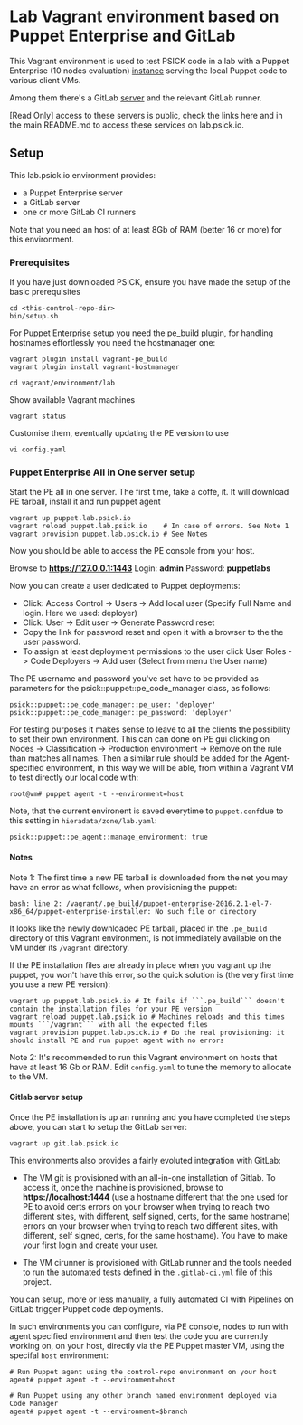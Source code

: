 # Lab Vagrant environment based on Puppet Enterprise and GitLab

This Vagrant environment is used to test PSICK code in a lab with a Puppet Enterprise (10 nodes evaluation) [instance](https://puppet.lab.psick.io) serving the local Puppet code to various client VMs.

Among them there's a GitLab [server](https://git.lab.psick.io/) and the relevant GitLab runner.

[Read Only] access to these servers is public, check the links here and in the main README.md to access these services on lab.psick.io.

## Setup

This lab.psick.io environment provides:

  - a Puppet Enterprise server
  - a GitLab server
  - one or more GitLab CI runners

Note that you need an host of at least 8Gb of RAM (better 16 or more) for this environment.


### Prerequisites

If you have just downloaded PSICK, ensure you have made the setup of the basic prerequisites

    cd <this-control-repo-dir>
    bin/setup.sh

For Puppet Enterprise setup you need the pe_build plugin, for handling hostnames effortlessly you need the hostmanager one:

    vagrant plugin install vagrant-pe_build
    vagrant plugin install vagrant-hostmanager

    cd vagrant/environment/lab

Show available Vagrant machines

    vagrant status

Customise them, eventually updating the PE version to use

    vi config.yaml


### Puppet Enterprise All in One server setup

Start the PE all in one server. The first time, take a coffe, it. It will download PE tarball, install it and run puppet agent 

    vagrant up puppet.lab.psick.io
    vagrant reload puppet.lab.psick.io    # In case of errors. See Note 1
    vagrant provision puppet.lab.psick.io # See Notes

Now you should be able to access the PE console from your host.

Browse to **https://127.0.0.1:1443**
Login: **admin**
Password: **puppetlabs**

Now you can create a user dedicated to Puppet deployments:

  - Click: Access Control -> Users -> Add local user (Specify Full Name and login. Here we used: deployer)
  - Click: User -> Edit user -> Generate Password reset
  - Copy the link for password reset and open it with a browser to the the user password.
  - To assign at least deployment permissions to the user click User Roles -> Code Deployers -> Add user (Select from menu the User name)

The PE username and password you've set have to be provided as parameters for the psick::puppet::pe_code_manager class, as follows:

    psick::puppet::pe_code_manager::pe_user: 'deployer'
    psick::puppet::pe_code_manager::pe_password: 'deployer'

For testing purposes it makes sense to leave to all the clients the possibility to set their own environment.
This can can done on PE gui clicking on Nodes -> Classification -> Production environment -> Remove on the rule than matches all names.
Then a similar rule should be added for the Agent-specified environment, in this way we will be able, from within a Vagrant VM to test directly our local code with:

    root@vm# puppet agent -t --environment=host

Note, that the current environent is saved everytime to ```puppet.conf```due to this setting in ```hieradata/zone/lab.yaml```:

    psick::puppet::pe_agent::manage_environment: true

#### Notes

Note 1: The first time a new PE tarball is downloaded from the net you may have an error as what follows, when provisioning the puppet:

    bash: line 2: /vagrant/.pe_build/puppet-enterprise-2016.2.1-el-7-x86_64/puppet-enterprise-installer: No such file or directory

It looks like the newly downloaded PE tarball, placed in the ```.pe_build``` directory of this Vagrant environment, is not immediately available on the VM under its ```/vagrant``` directory.

If the PE installation files are already in place when you vagrant up the puppet, you won't have this error, so the quick solution is (the very first time you use a new PE version):

    vagrant up puppet.lab.psick.io # It fails if ```.pe_build``` doesn't contain the installation files for your PE version
    vagrant reload puppet.lab.psick.io # Machines reloads and this times mounts ```/vagrant``` with all the expected files
    vagrant provision puppet.lab.psick.io # Do the real provisioning: it should install PE and run puppet agent with no errors


Note 2: It's recommended to run this Vagrant environment on hosts that have at least 16 Gb or RAM. Edit ```config.yaml``` to tune the memory to allocate to the VM.


#### Gitlab server setup

Once the PE installation is up an running and you have completed the steps above, you can start to setup the GitLab server:

    vagrant up git.lab.psick.io

This environments also provides a fairly evoluted integration with GitLab:

  - The VM git is provisioned with an all-in-one installation of Gitlab. To access it, once the machine is provisioned, browse to **https://localhost:1444** (use a hostname different that the one used for PE to avoid certs errors on your browser when trying to reach two different sites, with different, self signed, certs, for the same hostname) errors on your browser when trying to reach two different sites, with different, self signed, certs, for the same hostname).
    You have to make your first login and create your user.

  - The VM cirunner is provisioned with GitLab runner and the tools needed to run the automated tests defined in the ```.gitlab-ci.yml``` file of this project.

You can setup, more or less manually, a fully automated CI with Pipelines on GitLab trigger Puppet code deployments.

In such environments you can configure, via PE console, nodes to run with agent specified environment and then test the code you are currently working on, on your host, directly via the PE Puppet master VM, using the specifal ```host``` environment:

    # Run Puppet agent using the control-repo environment on your host
    agent# puppet agent -t --environment=host

    # Run Puppet using any other branch named environment deployed via Code Manager
    agent# puppet agent -t --environment=$branch



